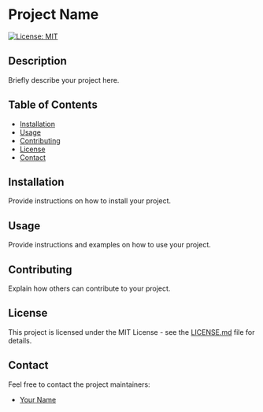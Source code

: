# Project Name

[![License: MIT](https://img.shields.io/badge/License-MIT-yellow.svg)](https://opensource.org/licenses/MIT)

## Description

Briefly describe your project here.

## Table of Contents

- [Installation](#installation)
- [Usage](#usage)
- [Contributing](#contributing)
- [License](#license)
- [Contact](#contact)

## Installation

Provide instructions on how to install your project.

## Usage

Provide instructions and examples on how to use your project.

## Contributing

Explain how others can contribute to your project.

## License

This project is licensed under the MIT License - see the [LICENSE.md](LICENSE.md) file for details.

## Contact

Feel free to contact the project maintainers:
- [Your Name](mailto:your.email@example.com)
